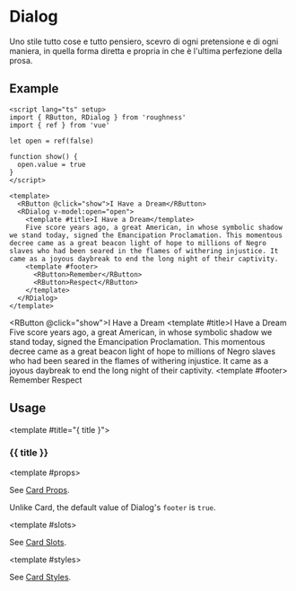 <script lang="ts" setup>
import { RButton, RDetails, RDialog, RSpace, RTable, RText } from 'roughness'
import { ref } from 'vue'

let open = ref(false)

function show() {
  open.value = true
}
</script>

# Dialog

Uno stile tutto cose e tutto pensiero, scevro di ogni pretensione e di ogni maniera, in quella forma diretta e propria in che è l'ultima perfezione della prosa.

## Example

<RDetails>
  <template #summary>Show Code</template>

```vue
<script lang="ts" setup>
import { RButton, RDialog } from 'roughness'
import { ref } from 'vue'

let open = ref(false)

function show() {
  open.value = true
}
</script>

<template>
  <RButton @click="show">I Have a Dream</RButton>
  <RDialog v-model:open="open">
    <template #title>I Have a Dream</template>
    Five score years ago, a great American, in whose symbolic shadow we stand today, signed the Emancipation Proclamation. This momentous decree came as a great beacon light of hope to millions of Negro slaves who had been seared in the flames of withering injustice. It came as a joyous daybreak to end the long night of their captivity.
    <template #footer>
      <RButton>Remember</RButton>
      <RButton>Respect</RButton>
    </template>
  </RDialog>
</template>
```

</RDetails>

<RButton @click="show">I Have a Dream</RButton>
<RDialog v-model:open="open">
  <template #title>I Have a Dream</template>
  Five score years ago, a great American, in whose symbolic shadow we stand today, signed the Emancipation Proclamation. This momentous decree came as a great beacon light of hope to millions of Negro slaves who had been seared in the flames of withering injustice. It came as a joyous daybreak to end the long night of their captivity.
  <template #footer>
    <RButton>Remember</RButton>
    <RButton>Respect</RButton>
  </template>
</RDialog>

## Usage

<RUsage file="src/dialog/index.vue" styles>

  <template #title="{ title }">

  ### {{ title }}

  </template>

  <template #props>

  <RProp name="...">

  See [Card Props](/components/card#props).

  Unlike Card, the default value of Dialog's `footer` is `true`.

  </RProp>

  </template>

  <template #slots>

  <RSlot name="...">

  See [Card Slots](/components/card#slots).

  </RSlot>

  </template>

  <template #styles>

  <RStyle name="...">

  See [Card Styles](/components/card#styles).

  </RStyle>

  </template>

</RUsage>
